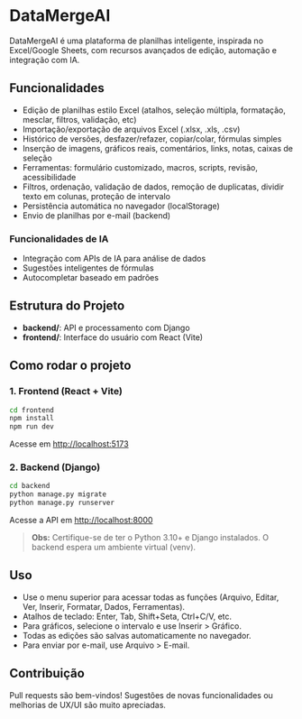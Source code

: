 # DataMergeAI

DataMergeAI é uma plataforma de planilhas inteligente, inspirada no Excel/Google Sheets, com recursos avançados de edição, automação e integração com IA.

## Funcionalidades
- Edição de planilhas estilo Excel (atalhos, seleção múltipla, formatação, mesclar, filtros, validação, etc)
- Importação/exportação de arquivos Excel (.xlsx, .xls, .csv)
- Histórico de versões, desfazer/refazer, copiar/colar, fórmulas simples
- Inserção de imagens, gráficos reais, comentários, links, notas, caixas de seleção
- Ferramentas: formulário customizado, macros, scripts, revisão, acessibilidade
- Filtros, ordenação, validação de dados, remoção de duplicatas, dividir texto em colunas, proteção de intervalo
- Persistência automática no navegador (localStorage)
- Envio de planilhas por e-mail (backend)

### Funcionalidades de IA
- Integração com APIs de IA para análise de dados
- Sugestões inteligentes de fórmulas
- Autocompletar baseado em padrões

## Estrutura do Projeto
- **backend/**: API e processamento com Django
- **frontend/**: Interface do usuário com React (Vite)

## Como rodar o projeto

### 1. Frontend (React + Vite)
```bash
cd frontend
npm install
npm run dev
```
Acesse em [http://localhost:5173](http://localhost:5173)

### 2. Backend (Django)
```bash
cd backend
python manage.py migrate
python manage.py runserver
```
Acesse a API em [http://localhost:8000](http://localhost:8000)

> **Obs:** Certifique-se de ter o Python 3.10+ e Django instalados. O backend espera um ambiente virtual (venv).

## Uso
- Use o menu superior para acessar todas as funções (Arquivo, Editar, Ver, Inserir, Formatar, Dados, Ferramentas).
- Atalhos de teclado: Enter, Tab, Shift+Seta, Ctrl+C/V, etc.
- Para gráficos, selecione o intervalo e use Inserir > Gráfico.
- Todas as edições são salvas automaticamente no navegador.
- Para enviar por e-mail, use Arquivo > E-mail.

## Contribuição
Pull requests são bem-vindos!
Sugestões de novas funcionalidades ou melhorias de UX/UI são muito apreciadas.
